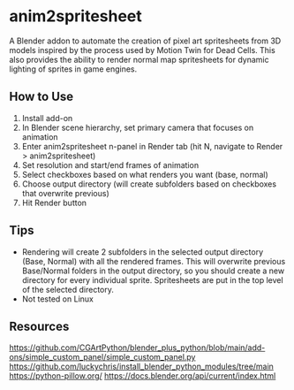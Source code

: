 # anim2spritesheet
 
A Blender addon to automate the creation of pixel art spritesheets from 3D models inspired by the process used by Motion Twin for Dead Cells. 
This also provides the ability to render normal map spritesheets for dynamic lighting of sprites in game engines. 

## How to Use
1. Install add-on
2. In Blender scene hierarchy, set primary camera that focuses on animation
3. Enter anim2spritesheet n-panel in Render tab (hit N, navigate to Render > anim2spritesheet) 
4. Set resolution and start/end frames of animation
5. Select checkboxes based on what renders you want (base, normal)
6. Choose output directory (will create subfolders based on checkboxes that overwrite previous)
7. Hit Render button

## Tips
* Rendering will create 2 subfolders in the selected output directory (Base, Normal) with all the rendered frames. This will overwrite previous Base/Normal folders in the output directory, so you should create a new directory for every individual sprite. Spritesheets are put in the top level of the selected directory. 
* Not tested on Linux 

## Resources
https://github.com/CGArtPython/blender_plus_python/blob/main/add-ons/simple_custom_panel/simple_custom_panel.py
https://github.com/luckychris/install_blender_python_modules/tree/main
https://python-pillow.org/
https://docs.blender.org/api/current/index.html
